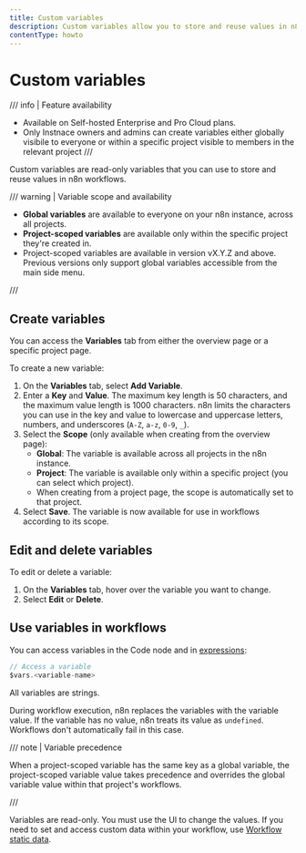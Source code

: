 ```yaml
---
title: Custom variables
description: Custom variables allow you to store and reuse values in n8n workflows.
contentType: howto
---
```


# Custom variables

/// info | Feature availability
* Available on Self-hosted Enterprise and Pro Cloud plans.
* Only Instnace owners and admins can create variables either globally visibile to everyone or within a specific project visible to members in the relevant project
///

Custom variables are read-only variables that you can use to store and reuse values in n8n workflows.

/// warning | Variable scope and availability

* **Global variables** are available to everyone on your n8n instance, across all projects.
* **Project-scoped variables** are available only within the specific project they're created in.
* Project-scoped variables are available in version vX.Y.Z and above. Previous versions only support global variables accessible from the main side menu.

///

## Create variables

You can access the **Variables** tab from either the overview page or a specific project page.

To create a new variable:

1. On the **Variables** tab, select **Add Variable**.
2. Enter a **Key** and **Value**. The maximum key length is 50 characters, and the maximum value length is 1000 characters. n8n limits the characters you can use in the key and value to lowercase and uppercase letters, numbers, and underscores (`A-Z`, `a-z`, `0-9`, `_`).
3. Select the **Scope** (only available when creating from the overview page):
    * **Global**: The variable is available across all projects in the n8n instance.
    * **Project**: The variable is available only within a specific project (you can select which project).
    * When creating from a project page, the scope is automatically set to that project.
4. Select **Save**. The variable is now available for use in workflows according to its scope.

## Edit and delete variables

To edit or delete a variable:

1. On the **Variables** tab, hover over the variable you want to change.
2. Select **Edit** or **Delete**.

## Use variables in workflows

You can access variables in the Code node and in [expressions](/glossary.md#expression-n8n):

```javascript
// Access a variable
$vars.<variable-name>
```

All variables are strings.

During workflow execution, n8n replaces the variables with the variable value. If the variable has no value, n8n treats its value as `undefined`. Workflows don't automatically fail in this case.

/// note | Variable precedence

When a project-scoped variable has the same key as a global variable, the project-scoped variable value takes precedence and overrides the global variable value within that project's workflows.

///

Variables are read-only. You must use the UI to change the values. If you need to set and access custom data within your workflow, use [Workflow static data](/code/cookbook/builtin/get-workflow-static-data.md).
